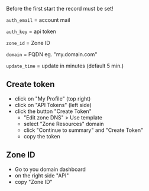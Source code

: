 Before the first start the record must be set!

`auth_email`    = account mail

`auth_key`      = api token

`zone_id`       = Zone ID

`domain`        = FQDN eg. "my.domain.com"

`update_time`   = update in minutes (default 5 min.)



## Create token
* click on "My Profile" (top right)
* click on "API Tokens" (left side)
* click the button "Create Token"
    * "Edit zone DNS" > Use template
    * select "Zone Resources" domain
    * click "Continue to summary" and "Create Token"
    * copy the token

## Zone ID
* Go to you domain dashboard
* on the right side "API"
* copy "Zone ID"